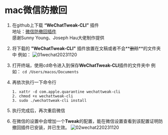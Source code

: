 # mac微信防撤回

1. 在github上下载 **“WeChatTweak-CLI”** 插件   
   地址：[微信防撤回插件](https://github.com/sunnyyoung/WeChatTweak-CLI)   
   感谢Sunny Young、Joseph Hau大佬制作提供
2. 将下载的 **"WeChatTweak-CLI"** 插件放置在文稿或者不会**~~删除~~**的文件夹中
例如：
![01wechat20231120](.photo/01wechat20231120.png)



3. 打开终端，使用cd命令进入到保存**WeChatTweak-CLI**插件的文件夹中
   例如：
   `cd /Users/macos/Documents`
   
4. 再依次执行一下命令行
   ```
   1. xattr -d com.apple.quarantine wechattweak-cli
   2. chmod +x wechattweak-cli
   3. sudo ./wechattweak-cli install
   ```
   
5. 执行完成后，再次重启微信

6. 在微信的设置中会增加一个**Tweak**的配置，能在微信设置查看到该配置证明防撤回插件已安装，并已生效。
   ![02wechat220231120](.photo/02wechat220231120.png)

